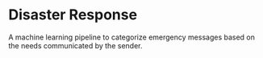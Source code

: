 # Disaster Response

A machine learning pipeline to categorize emergency messages based on the needs communicated by the sender.
